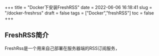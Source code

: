 +++
title = "Docker下安装FreshRSS"
date = 2022-06-06 16:18:41
slug = "/docker-freshrss"
draft = false
tags = ["Docker","freshRSS"]
toc = false
+++


## FreshRSS简介
FreshRss是一个用来自己部署在服务器端的RSS订阅服务，